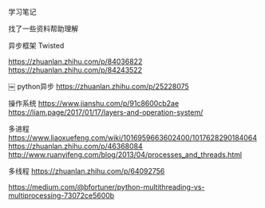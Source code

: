 学习笔记

找了一些资料帮助理解

异步框架 Twisted

https://zhuanlan.zhihu.com/p/84036822
https://zhuanlan.zhihu.com/p/84243522

￼
python异步
https://zhuanlan.zhihu.com/p/25228075 


操作系统
https://www.jianshu.com/p/91c8600cb2ae
https://liam.page/2017/01/17/layers-and-operation-system/

多进程
https://www.liaoxuefeng.com/wiki/1016959663602400/1017628290184064
https://zhuanlan.zhihu.com/p/46368084
http://www.ruanyifeng.com/blog/2013/04/processes_and_threads.html

多线程
https://zhuanlan.zhihu.com/p/64092756

https://medium.com/@bfortuner/python-multithreading-vs-multiprocessing-73072ce5600b
